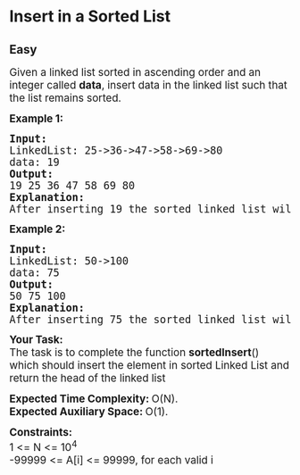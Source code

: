 # Insert in a Sorted List
## Easy
<div class="problems_problem_content__Xm_eO" style="user-select: auto;"><p style="user-select: auto;"><span style="font-size: 14pt; user-select: auto;">Given a linked list sorted in ascending order and an integer called <strong style="user-select: auto;">data</strong>, insert&nbsp;data in the linked list such that the list remains sorted.</span></p>
<p style="user-select: auto;"><span style="font-size: 14pt; user-select: auto;"><strong style="user-select: auto;">Example 1:</strong></span></p>
<pre style="user-select: auto;"><span style="font-size: 14pt; user-select: auto;"><strong style="user-select: auto;">Input:
</strong>LinkedList: 25-&gt;36-&gt;47-&gt;58-&gt;69-&gt;80
data: 19
<strong style="user-select: auto;">Output: <br style="user-select: auto;"></strong>19 25 36 47 58 69 80<br style="user-select: auto;"><strong style="user-select: auto;">Explanation:</strong></span><br style="user-select: auto;"><span style="font-size: 14pt; user-select: auto;">After inserting 19 the sorted linked list will look like the one in the output.</span></pre>
<p style="user-select: auto;"><span style="font-size: 14pt; user-select: auto;"><strong style="user-select: auto;">Example 2:</strong></span></p>
<pre style="user-select: auto;"><span style="font-size: 14pt; user-select: auto;"><strong style="user-select: auto;">Input:
</strong>LinkedList: 50-&gt;100
data: 75
<strong style="user-select: auto;">Output: <br style="user-select: auto;"></strong>50 75 100<br style="user-select: auto;"><strong style="user-select: auto;">Explanation:</strong><br style="user-select: auto;">After inserting 75 the sorted linked list will look like the one in the output.</span></pre>
<p style="user-select: auto;"><span style="font-size: 14pt; user-select: auto;"><strong style="user-select: auto;">Your&nbsp;Task:</strong><br style="user-select: auto;">The task is to complete the function <strong style="user-select: auto;">sortedInsert</strong>() which should insert the element in sorted Linked List and return the head of the linked list</span></p>
<p style="user-select: auto;"><span style="font-size: 14pt; user-select: auto;"><strong style="user-select: auto;">Expected Time Complexity:&nbsp;</strong>O(N).<br style="user-select: auto;"><strong style="user-select: auto;">Expected Auxiliary Space:&nbsp;</strong>O(1).</span></p>
<p style="user-select: auto;"><span style="font-size: 14pt; user-select: auto;"><strong style="user-select: auto;">Constraints:</strong><br style="user-select: auto;">1 &lt;= N &lt;= 10<sup style="user-select: auto;">4</sup><br style="user-select: auto;">-99999 &lt;= A[i] &lt;= 99999, for each valid i</span></p></div>